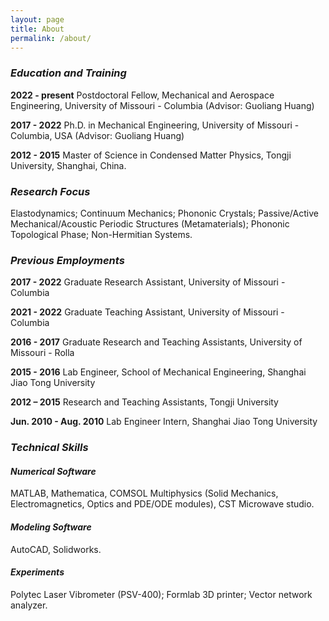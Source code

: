 ```yaml
---
layout: page
title: About
permalink: /about/
---
```

### _Education and Training_
**2022 - present**  Postdoctoral Fellow, Mechanical and Aerospace Engineering, University of Missouri - Columbia (Advisor: Guoliang Huang)

**2017 - 2022** Ph.D. in Mechanical Engineering, University of Missouri - Columbia, USA (Advisor: Guoliang Huang) 

**2012 - 2015** Master of Science in Condensed Matter Physics, Tongji University, Shanghai, China.

### _Research Focus_
Elastodynamics; Continuum Mechanics; Phononic Crystals; Passive/Active Mechanical/Acoustic
Periodic Structures (Metamaterials); Phononic Topological Phase; Non-Hermitian Systems.

### _Previous Employments_

**2017 - 2022** Graduate Research Assistant, University of Missouri - Columbia

**2021 - 2022** Graduate Teaching Assistant, University of Missouri - Columbia

**2016 - 2017** Graduate Research and Teaching Assistants, University of Missouri - Rolla

**2015 - 2016** Lab Engineer, School of Mechanical Engineering, Shanghai Jiao Tong University

**2012 – 2015** Research and Teaching Assistants, Tongji University

**Jun. 2010 - Aug. 2010** Lab Engineer Intern, Shanghai Jiao Tong University

### _Technical Skills_
#### _Numerical Software_
 MATLAB, Mathematica, COMSOL Multiphysics (Solid Mechanics, Electromagnetics, Optics and PDE/ODE modules), CST Microwave studio.
#### _Modeling Software_ 
AutoCAD, Solidworks.
#### _Experiments_
Polytec Laser Vibrometer (PSV-400); Formlab 3D printer; Vector network analyzer.
